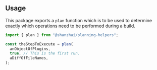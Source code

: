 ## Usage

This package exports a `plan` function which is to be used to determine exactly
which operations need to be performed during a build.

```typescript
import { plan } from "@shanzhai/planning-helpers";

const theStepToExecute = plan(
  anObjectOfPlugins,
  true, // This is the first run.
  aDiffOfFileNames,
);
```
